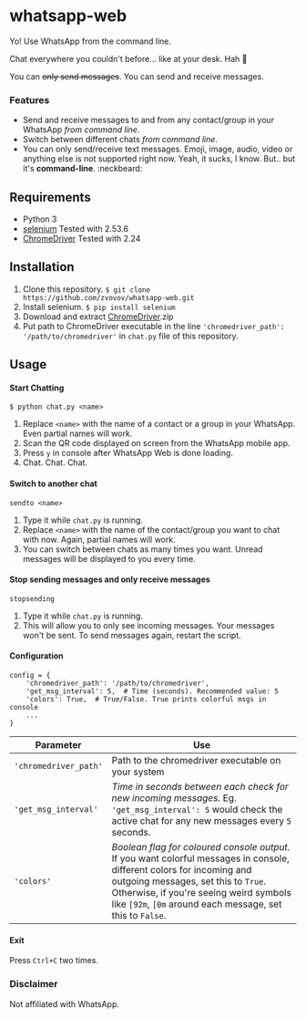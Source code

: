# whatsapp-web

Yo! Use WhatsApp from the command line.

Chat everywhere you couldn't before... like at your desk. Hah  :frog:

You can ~~only send messages~~. You can send and receive messages.

### Features

  - Send and receive messages to and from any contact/group in your WhatsApp *from command line*.
  - Switch between different chats *from command line*.
  - You can only send/receive text messages. Emoji, image, audio, video or anything else is not supported right now. Yeah, it sucks, I know. But.. but it's **command-line**. :neckbeard:

## Requirements

- Python 3
- [selenium](http://selenium-python.readthedocs.io/installation.html) Tested with 2.53.6
- [ChromeDriver](https://sites.google.com/a/chromium.org/chromedriver/downloads) Tested with 2.24

## Installation

1.  Clone this repository. `$ git clone https://github.com/zvovov/whatsapp-web.git`  
2.  Install selenium. `$ pip install selenium`
3.  Download and extract [ChromeDriver](https://sites.google.com/a/chromium.org/chromedriver/downloads).zip
4.  Put path to ChromeDriver executable in the line `'chromedriver_path': '/path/to/chromedriver'` in `chat.py` file of this repository.  

## Usage

#### Start Chatting  

`$ python chat.py <name>`
  
1.  Replace `<name>` with the name of a contact or a group in your WhatsApp. Even partial names will work.
2.  Scan the QR code displayed on screen from the WhatsApp mobile app.
3.  Press `y` in console after WhatsApp Web is done loading.
4.  Chat. Chat. Chat.

#### Switch to another chat

`sendto <name>`

1.  Type it while `chat.py` is running.
1.  Replace `<name>` with the name of the contact/group you want to chat with now. Again, partial names will work.
2.  You can switch between chats as many times you want. Unread messages will be displayed to you every time.

#### Stop sending messages and only receive messages

`stopsending`

1.  Type it while `chat.py` is running.
1.  This will allow you to only see incoming messages. Your messages won't be sent. To send messages again, restart the script.

#### Configuration

```
config = {
    'chromedriver_path': '/path/to/chromedriver',
    'get_msg_interval': 5,  # Time (seconds). Recommended value: 5
    'colors': True,  # True/False. True prints colorful msgs in console
    ...
}
```

Parameter             | Use
---                   | --- 
`'chromedriver_path'` | Path to the chromedriver executable on your system
`'get_msg_interval'`  | *Time in seconds between each check for new incoming messages.* Eg. `'get_msg_interval': 5` would check the active chat for any new messages every `5` seconds.
`'colors'`            | *Boolean flag for coloured console output.* If you want colorful messages in console, different colors for incoming and outgoing messages, set this to `True`. Otherwise, if you're seeing weird symbols like `[92m`, `[0m` around each message, set this to `False`.

#### Exit

Press `Ctrl+C` two times.


### Disclaimer

Not affiliated with WhatsApp.
